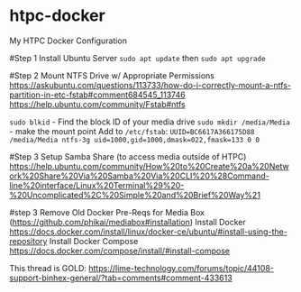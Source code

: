 # htpc-docker
My HTPC Docker Configuration


#Step 1
Install Ubuntu Server
`sudo apt update` then `sudo apt upgrade`

#Step 2
Mount NTFS Drive w/ Appropriate Permissions
https://askubuntu.com/questions/113733/how-do-i-correctly-mount-a-ntfs-partition-in-etc-fstab#comment684545_113746
https://help.ubuntu.com/community/Fstab#ntfs

`sudo blkid` - Find the block ID of your media drive
`sudo mkdir /media/Media` - make the mount point
Add to `/etc/fstab`: `UUID=BC6617A366175D88 /media/Media ntfs-3g uid=1000,gid=1000,dmask=022,fmask=133 0 0`

#Step 3
Setup Samba Share (to access media outside of HTPC)
https://help.ubuntu.com/community/How%20to%20Create%20a%20Network%20Share%20Via%20Samba%20Via%20CLI%20%28Command-line%20interface/Linux%20Terminal%29%20-%20Uncomplicated%2C%20Simple%20and%20Brief%20Way%21

#step 3
Remove Old Docker
Pre-Reqs for Media Box (https://github.com/phikai/mediabox#installation)
Install Docker
https://docs.docker.com/install/linux/docker-ce/ubuntu/#install-using-the-repository
Install Docker Compose
https://docs.docker.com/compose/install/#install-compose


This thread is GOLD: https://lime-technology.com/forums/topic/44108-support-binhex-general/?tab=comments#comment-433613

